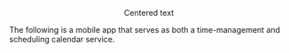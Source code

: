 <p style="text-align: center;">Centered text</p>

  The following is a mobile app that serves as both a time-management and scheduling calendar service. 
